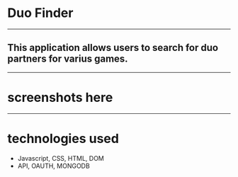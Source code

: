 # Duo Finder
---
## This application allows users to search for duo partners for varius games. 
---
# screenshots here
---
# technologies used
- Javascript, CSS, HTML, DOM
- API, OAUTH, MONGODB
